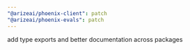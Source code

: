 ```yaml
---
"@arizeai/phoenix-client": patch
"@arizeai/phoenix-evals": patch
---
```


add type exports and better documentation across packages
